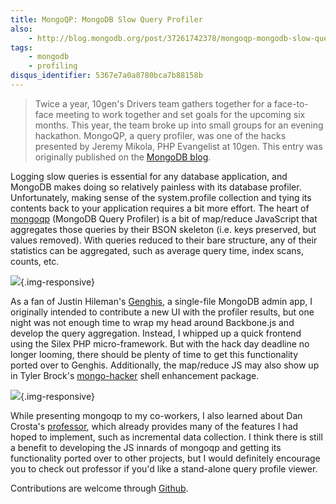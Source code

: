 ```yaml
---
title: MongoQP: MongoDB Slow Query Profiler
also:
    - http://blog.mongodb.org/post/37261742378/mongoqp-mongodb-slow-query-profiler
tags:
    - mongodb
    - profiling
disqus_identifier: 5367e7a0a8780bca7b88158b
---
```

> Twice a year, 10gen's Drivers team gathers together for a face-to-face meeting
to work together and set goals for the upcoming six months. This year, the team
broke up into small groups for an evening hackathon. MongoQP, a query profiler,
was one of the hacks presented by Jeremy Mikola, PHP Evangelist at 10gen. This
entry was originally published on the [MongoDB blog].

Logging slow queries is essential for any database application, and MongoDB
makes doing so relatively painless with its database profiler. Unfortunately,
making sense of the system.profile collection and tying its contents back to
your application requires a bit more effort. The heart of [mongoqp] (MongoDB
Query Profiler) is a bit of map/reduce JavaScript that aggregates those queries
by their BSON skeleton (i.e. keys preserved, but values removed). With queries
reduced to their bare structure, any of their statistics can be aggregated, such
as average query time, index scans, counts, etc.

![](/images/20121205-mongoqp_list.png){.img-responsive}

As a fan of Justin Hileman's [Genghis], a single-file MongoDB admin app, I
originally intended to contribute a new UI with the profiler results, but one
night was not enough time to wrap my head around Backbone.js and develop the
query aggregation. Instead, I whipped up a quick frontend using the Silex PHP
micro-framework. But with the hack day deadline no longer looming, there should
be plenty of time to get this functionality ported over to Genghis.
Additionally, the map/reduce JS may also show up in Tyler Brock's [mongo-hacker]
shell enhancement package.

![](/images/20121205-mongoqp_profile.png){.img-responsive}

While presenting mongoqp to my co-workers, I also learned about Dan Crosta's
[professor], which already provides many of the features I had hoped to
implement, such as incremental data collection. I think there is still a benefit
to developing the JS innards of mongoqp and getting its functionality ported
over to other projects, but I would definitely encourage you to check out
professor if you'd like a stand-alone query profile viewer.

Contributions are welcome through [Github][mongoqp].

  [MongoDB blog]: http://blog.mongodb.org/post/37261742378/mongoqp-mongodb-slow-query-profiler
  [Genghis]: http://genghisapp.com/
  [mongoqp]: https://github.com/jmikola/mongoqp
  [mongo-hacker]: https://github.com/TylerBrock/mongo-hacker
  [professor]: https://github.com/dcrosta/professor
